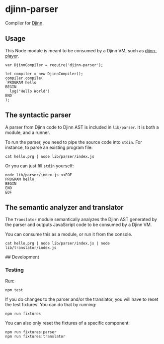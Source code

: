 # djinn-parser

Compiler for [Djinn](https://github.com/djinn-games).

## Usage

This Node module is meant to be consumed by a Djinn VM, such as [djinn-player](https://github.com/djinn-games/djinn-player).

```
var DjinnCompiler = require('djinn-parser');

let compiler = new DjinnCompiler();
compiler.compile(
`PROGRAM hello
BEGIN
  log("Hello World")
END`
);
```

## The syntactic parser

A parser from Djinn code to Djinn AST is included in `lib/parser`. It is both a module, and a runner.

To run the parser, you need to pipe the source code into `stdin`. For instance, to parse an existing program file:

```
cat hello.prg | node lib/parser/index.js
```

Or you can just fill `stdin` yourself:

```
node lib/parser/index.js <<EOF
PROGRAM hello
BEGIN
END
EOF
```

## The semantic analyzer and translator

The `Translator` module semantically analyzes the Djinn AST generated by the parser and outputs JavaScript code to be consumed by a Djinn VM.

You can consume this as a module, or run it from the console.

```
cat hello.prg | node lib/parser/index.js | node lib/translator/index.js
```

## Development

### Testing

Run:

```
npm test
```

If you do changes to the parser and/or the translator, you will have to reset the test fixtures. You can do that by running:

```
npm run fixtures
```

You can also only reset the fixtures of a specific component:

```
npm run fixtures:parser
npm run fixtures:translator
```
